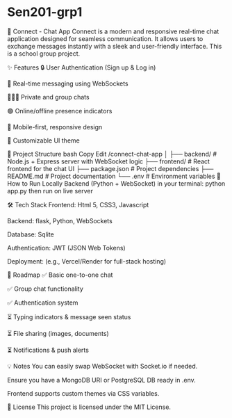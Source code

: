 # Sen201-grp1
💬 Connect - Chat App
Connect is a modern and responsive real-time chat application designed for seamless communication. It allows users to exchange messages instantly with a sleek and user-friendly interface. This is a school group project.

✨ Features
🔒 User Authentication (Sign up & Log in)

💬 Real-time messaging using WebSockets

🧑‍🤝‍🧑 Private and group chats

🟢 Online/offline presence indicators

📱 Mobile-first, responsive design

🎨 Customizable UI theme

📂 Project Structure
bash
Copy
Edit
/connect-chat-app
│
├── backend/              # Node.js + Express server with WebSocket logic
├── frontend/             # React frontend for the chat UI
├── package.json          # Project dependencies
├── README.md             # Project documentation
└── .env                  # Environment variables
🚀 How to Run Locally
Backend (Python + WebSocket)
in your terminal: python app.py
then run on live server



🛠️ Tech Stack
Frontend: Html 5, CSS3, Javascript

Backend: flask, Python, WebSockets

Database: Sqlite

Authentication: JWT (JSON Web Tokens)

Deployment: (e.g., Vercel/Render for full-stack hosting)

🎯 Roadmap
✅ Basic one-to-one chat

✅ Group chat functionality

✅ Authentication system

⏳ Typing indicators & message seen status

⏳ File sharing (images, documents)

⏳ Notifications & push alerts

💡 Notes
You can easily swap WebSocket with Socket.io if needed.

Ensure you have a MongoDB URI or PostgreSQL DB ready in .env.

Frontend supports custom themes via CSS variables.

📄 License
This project is licensed under the MIT License.
